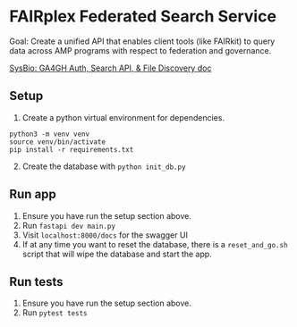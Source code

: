 # FAIRplex Federated Search Service

Goal: Create a unified API that enables client tools (like FAIRkit) to query data across AMP programs with respect to federation and governance.

[SysBio: GA4GH Auth, Search API, & File Discovery doc](https://docs.google.com/document/d/1Im4XDBghVmgdPPercQi4Vg1aODB6kbfam1h10zqTHIM/edit?tab=t.0#heading=h.d5wb9roh9o17)

## Setup
1. Create a python virtual environment for dependencies.
```
python3 -m venv venv
source venv/bin/activate
pip install -r requirements.txt
```
2. Create the database with `python init_db.py`

## Run app
1. Ensure you have run the setup section above.
2. Run `fastapi dev main.py`
3. Visit `localhost:8000/docs` for the swagger UI
4. If at any time you want to reset the database, there is a `reset_and_go.sh` script that will wipe the database and start the app.

## Run tests
1. Ensure you have run the setup section above.
2. Run `pytest tests`
